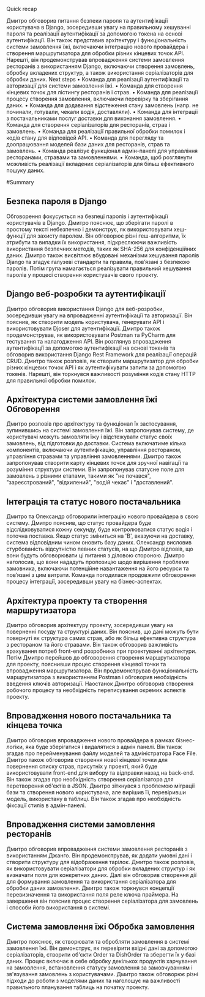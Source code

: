 Quick recap

Дмитро обговорив питання безпеки пароля та аутентифікації користувача в Django, зосередивши увагу на правильному хешуванні пароля та реалізації аутентифікації за допомогою токена на основі аутентифікації. Він також представив архітектуру і функціональність системи замовлення їжі, включаючи інтеграцію нового провайдера і створення маршрутизатора для обробки різних кінцевих точок API. Нарешті, він продемонстрував впровадження системи замовлення ресторанів з використанням Django, включаючи створення замовлень, обробку вкладених структур, а також використання серіалізаторів для обробки даних.
Next steps
• Команда для реалізації аутентифікації та авторизації для системи замовлення їжі.
• Команда для створення кінцевих точок для лістингу ресторанів і страв.
• Команда для реалізації процесу створення замовлення, включаючи перевірку та зберігання даних.
• Команда для додавання відстеження стану замовлень (напр. не починали, готували, чекали водія, доставляли).
• Команда для інтеграції з постачальниками послуг доставки для виконання замовлення.
• Команда для створення серіалізаторів для ресторанів, страв і замовлень.
• Команда для реалізації правильної обробки помилок і кодів стану для відповідей API.
• Команда для перегляду та доопрацювання моделей бази даних для ресторанів, страв та замовлень.
• Команда реалізує функціонал адмін-панелі для управління ресторанами, стравами та замовленнями.
• Команда, щоб розглянути можливість реалізації вкладених серіалізаторів для більш ефективного пошуку даних.

#Summary

## Безпека пароля в Django

Обговорення фокусується на безпеці паролів і аутентифікації користувачів в Django. Дмитро пояснює, що зберігати паролі в простому тексті небезпечно і демонструє, як використовувати хеш-функції для захисту паролем. Він обговорює різні геш-алгоритми, їх атрибути та випадки їх використання, підкреслюючи важливість використання безпечних методів, таких як SHA-256 для конфіденційних даних. Дмитро також висвітлює вбудовані механізми хешування паролів Django та згадує галузеві стандарти та правила, пов’язані з безпекою паролів. Потім група намагається реалізувати правильний хешування паролів у процесі створення користувачів свого проекту.

## Django веб-розробки та аутентифікації

Дмитро обговорив використання Django для веб-розробки, зосередивши увагу на впровадженні аутентифікації та авторизації. Він пояснив, як створити модель користувача, генерувати API і використовувати Djoser для аутентифікації. Дмитро також продемонстрував, як використовувати Postman та PyCharm для тестування та налагодження API. Він розглянув впровадження аутентифікації за допомогою аутентифікації на основі токенів та обговорив використання Django Rest Framework для реалізації операцій CRUD. Дмитро також розповів, як створити маршрутизатор для обробки різних кінцевих точок API і як аутентифікувати запити за допомогою токенів. Нарешті, він торкнувся важливості розуміння кодів стану HTTP для правильної обробки помилок.

## Архітектура системи замовлення їжі Обговорення

Дмитро розповів про архітектуру та функціонал їх застосування, зупинившись на системі замовлення їжі. Він запропонував систему, де користувачі можуть замовляти їжу і відстежувати статус своїх замовлень, від підготовки до доставки. Система включатиме кілька компонентів, включаючи аутентифікацію, управління рестораном, управління стравами та управління замовленнями. Дмитро також запропонував створити карту кінцевих точок для зручної навігації та розуміння структури системи. Він запропонував статусне поле для замовлень з різними етапами, такими як "не почався", "зареєстрований", "відхилений", "водій чекає" і "доставлений".

## Інтеграція та статус нового постачальника

Дмитро та Олександр обговорили інтеграцію нового провайдера в свою систему. Дмитро пояснив, що статус провайдера буде відслідковуватися кожну секунду, буде контролюватися статус водія і поточна поставка. Якщо статус зміниться на 'B', вказуючи на доставку, система відповідним чином оновить базу даних. Олександр висловив стурбованість відсутністю певних статусів, на що Дмитро відповів, що вони будуть обговорювати ці питання з діловою стороною. Дмитро наголосив, що вони нададуть пропозицію щодо вирішення проблеми замовника, включаючи потенційне навантаження на його ресурси та пов’язані з цим витрати. Команда погодилася продовжити обговорення процесу інтеграції, зосередивши увагу на бізнес-аспектах.

## Архітектура проекту та створення маршрутизатора

Дмитро обговорив архітектуру проекту, зосередивши увагу на поверненні посуду та структурі даних. Він пояснив, що дані можуть бути повернуті як структура самих страв, або як більш ефективна структура з рестораном та його стравами. Він також обговорив важливість врахування потреб front-end розробника при проектуванні архітектури. Потім Дмитро перейшов до обговорення створення маршрутизатора для проекту, пояснивши процес створення кінцевої точки та впровадження маршрутизатора. Він продемонстрував функціональність маршрутизатора з використанням Postman і обговорив необхідність введення ключів авторизації. Наостанок Дмитро обговорив створення робочого процесу та необхідність переписування окремих аспектів проекту.

## Впровадження нового постачальника та кінцева точка

Дмитро обговорив впровадження нового провайдера в рамках бізнес-логіки, яка буде зберігатися і видалятися з адмін панелі. Він також згадав про перейменування файлу моделей та адміністратора Face File. Дмитро також обговорив створення нової кінцевої точки для повернення списку страв, присутніх у проекті, який буде використовувати front-end для вибору та відправки назад на back-end. Він також згадав про необхідність створення серіалізатора для перетворення об'єктів в JSON. Дмитро зіткнувся з проблемою міграції бази та створення нового користувача, але вирішив її, перевіривши модель, використану в таблиці. Він також згадав про необхідність фіксації стилів в адмін-панелі.

## Впровадження системи замовлення ресторанів

Дмитро обговорив впровадження системи замовлення ресторанів з використанням Джанго. Він продемонстрував, як додати умовні дані і створити структуру для відображення тарілок. Дмитро також розповів, як використовувати серіалізатори для обробки вкладених структур і як визначати поля для конкретних даних. Далі він обговорив створення дії для формування замовлення та використання серіалізатора для обробки даних замовлення. Дмитро також торкнувся концепції перевизначення та використання поля реле ключа праймера. На завершення він пояснив процес створення серіалізатора для замовлень і способи його використання в системі.

## Система замовлення їжі Обробка замовлення

Дмитро пояснює, як створювати та обробляти замовлення в системі замовлення їжі. Він демонструє, як перевірити вхідні дані за допомогою серіалізаторів, створити об'єкти Order та DishOrder та зберегти їх у базі даних. Процес включає в себе обробку декількох продуктів харчування на замовлення, встановлення статусу замовлення за замовчуванням і зв'язування замовлень з користувачами. Дмитро також обговорює різні підходи до роботи з моделями даних та наголошує на важливості правильного планування таблиць на початку проекту.
